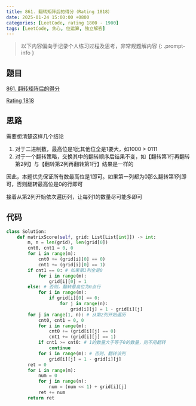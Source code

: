 ```yaml
---
title: 861. 翻转矩阵后的得分（Rating 1818）
date: 2025-01-24 15:00:00 +0800
categories: [LeetCode, rating 1800 - 1900]
tags: [LeetCode, 贪心, 位运算, 独立解答]
---
```


> 以下内容偏向于记录个人练习过程及思考，非常规题解内容
{: .prompt-info }

## 题目

[861. 翻转矩阵后的得分](https://leetcode.cn/problems/score-after-flipping-matrix)

[Rating 1818](https://zerotrac.github.io/leetcode_problem_rating/#/)

## 思路

需要想清楚这样几个结论

1. 对于二进制数，最高位是1比其他位全是1要大，如1000 > 0111
2. 对于一个翻转策略，交换其中的翻转顺序后结果不变，如【翻转第1行再翻转第2列】与【翻转第2列再翻转第1行】结果是一样的

因此，本题优先保证所有数最高位是1即可。如果第一列都为0那么翻转第1列即可，否则翻转最高位是0的行即可

接着从第2列开始依次遍历列，让每列1的数量尽可能多即可

## 代码

```python
class Solution:
    def matrixScore(self, grid: List[List[int]]) -> int:
        m, n = len(grid), len(grid[0])
        cnt0, cnt1 = 0, 0
        for i in range(m):
            cnt0 += (grid[i][0] == 0)
            cnt1 += (grid[i][0] == 1)
        if cnt1 == 0: # 如果第1列全是0
            for i in range(m):
                grid[i][0] = 1
        else: # 否则，翻转最高位为0点行
            for i in range(m):
                if grid[i][0] == 0:
                    for j in range(n):
                        grid[i][j] = 1 - grid[i][j]
        for j in range(1, n): # 从第2列开始遍历
            cnt0, cnt1 = 0, 0
            for i in range(m):
                cnt0 += (grid[i][j] == 0)
                cnt1 += (grid[i][j] == 1)
            if cnt1 >= cnt0: # 1的数量大于等于0的数量，则不用翻转
                continue
            for i in range(m): # 否则，翻转该列
                grid[i][j] = 1 - grid[i][j]
        ret = 0
        for i in range(m):
            num = 0
            for j in range(n):
                num = (num << 1) + grid[i][j]
            ret += num
        return ret
```